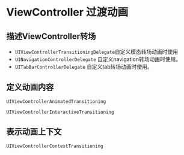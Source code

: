 # ViewController 过渡动画


## 描述ViewController转场
 
 - `UIViewControllerTransitioningDelegate`自定义模态转场动画时使用
 - `UINavigationControllerDelegate` 自定义navigation转场动画时使用。
 - `UITabBarControllerDelegate`  自定义tab转场动画时使用。

## 定义动画内容

 `UIViewControllerAnimatedTransitioning`
 
 `UIViewControllerInteractiveTransitioning`


## 表示动画上下文

 `UIViewControllerContextTransitioning`